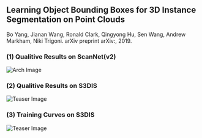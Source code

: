## Learning Object Bounding Boxes for 3D Instance Segmentation on Point Clouds
Bo Yang, Jianan Wang, Ronald Clark, Qingyong Hu, Sen Wang, Andrew Markham, Niki Trigoni. arXiv preprint arXiv:, 2019.

### (1) Qualitive Results on ScanNet(v2)
![Arch Image](https://github.com/Yang7879/3D-BoNet/blob/master/fig_ins_scannet.png)
### (2) Qualitive Results on S3DIS
![Teaser Image](https://github.com/Yang7879/3D-BoNet/blob/master/fig_bb_s3dis.png)
### (3) Training Curves on S3DIS
![Teaser Image](https://github.com/Yang7879/3D-BoNet/blob/master/fig_traincurv_s3dis.png)
